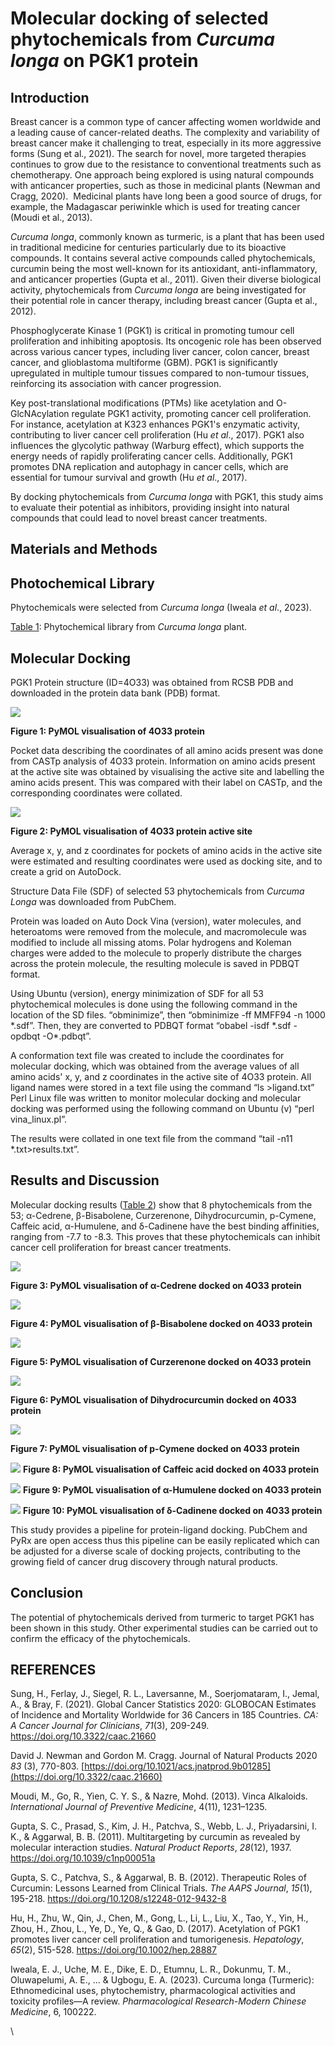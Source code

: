 <!--StartFragment-->

# **Molecular docking of selected phytochemicals from _Curcuma longa_ on PGK1 protein**


## **Introduction**

Breast cancer is a common type of cancer affecting women worldwide and a leading cause of cancer-related deaths. The complexity and variability of breast cancer make it challenging to treat, especially in its more aggressive forms (Sung et al., 2021). The search for novel, more targeted therapies continues to grow due to the resistance to conventional treatments such as chemotherapy. One approach being explored is using natural compounds with anticancer properties, such as those in medicinal plants (Newman and Cragg, 2020).  Medicinal plants have long been a good source of drugs, for example, the Madagascar periwinkle which is used for treating cancer (Moudi et al., 2013). 

_Curcuma longa_, commonly known as turmeric, is a plant that has been used in traditional medicine for centuries particularly due to its bioactive compounds. It contains several active compounds called phytochemicals, curcumin being the most well-known for its antioxidant, anti-inflammatory, and anticancer properties (Gupta et al., 2011). Given their diverse biological activity, phytochemicals from _Curcuma longa_ are being investigated for their potential role in cancer therapy, including breast cancer (Gupta et al., 2012).

Phosphoglycerate Kinase 1 (PGK1) is critical in promoting tumour cell proliferation and inhibiting apoptosis. Its oncogenic role has been observed across various cancer types, including liver cancer, colon cancer, breast cancer, and glioblastoma multiforme (GBM). PGK1 is significantly upregulated in multiple tumour tissues compared to non-tumour tissues, reinforcing its association with cancer progression.

Key post-translational modifications (PTMs) like acetylation and O-GlcNAcylation regulate PGK1 activity, promoting cancer cell proliferation. For instance, acetylation at K323 enhances PGK1's enzymatic activity, contributing to liver cancer cell proliferation (Hu _et al_., 2017). PGK1 also influences the glycolytic pathway (Warburg effect), which supports the energy needs of rapidly proliferating cancer cells. Additionally, PGK1 promotes DNA replication and autophagy in cancer cells, which are essential for tumour survival and growth (Hu _et al_., 2017).

By docking phytochemicals from _Curcuma longa_ with PGK1, this study aims to evaluate their potential as inhibitors, providing insight into natural compounds that could lead to novel breast cancer treatments.


## **Materials and Methods**

## **Photochemical Library**

Phytochemicals were selected from _Curcuma longa_ (Iweala _et al_., 2023).

[Table 1](https://github.com/Fadayini-Priscilla/hackbio-cancer-internship/blob/c9dc7410a91442df1b2eac3795111aaa04c33bf8/Targeting%20PGK1%20in%20Breast%20Cancer%20(Docking%20Pipeline%20and%20Machine%20Learning)/Phytochemical%20Library%20of%20Curcuma%20Longa.md): Phytochemical library from _Curcuma longa_ plant.


## **Molecular Docking**

PGK1 Protein structure (ID=4O33) was obtained from RCSB PDB and downloaded in the protein data bank (PDB) format.


![](https://github.com/Fadayini-Priscilla/hackbio-cancer-internship/blob/main/Targeting%20PGK1%20in%20Breast%20Cancer%20(Docking%20Pipeline%20and%20Machine%20Learning)/Visualizations%20of%20Docking%20Results/4o33.png)

**Figure 1: PyMOL visualisation of 4O33 protein**

Pocket data describing the coordinates of all amino acids present was done from CASTp analysis of 4O33 protein. Information on amino acids present at the active site was obtained by visualising the active site and labelling the amino acids present. This was compared with their label on CASTp, and the corresponding coordinates were collated.

![](https://github.com/Fadayini-Priscilla/hackbio-cancer-internship/blob/main/Targeting%20PGK1%20in%20Breast%20Cancer%20(Docking%20Pipeline%20and%20Machine%20Learning)/Visualizations%20of%20Docking%20Results/Active%20sites%20of%204O33%20Protein.png)

**Figure 2: PyMOL visualisation of 4O33 protein active site**

Average x, y, and z coordinates for pockets of amino acids in the active site were estimated and resulting coordinates were used as docking site, and to create a grid on AutoDock.

Structure Data File (SDF) of selected 53 phytochemicals from _Curcuma Longa_ was downloaded from PubChem.

Protein was loaded on Auto Dock Vina (version), water molecules, and heteroatoms were removed from the molecule, and macromolecule was modified to include all missing atoms. Polar hydrogens and Koleman charges were added to the molecule to properly distribute the charges across the protein molecule, the resulting molecule is saved in PDBQT format.

Using Ubuntu (version), energy minimization of SDF for all 53 phytochemical molecules is done using the following command in the location of the SD files. “obminimize”, then “obminimize -ff MMFF94 -n 1000 \*.sdf”. Then, they are converted to PDBQT format “obabel -isdf \*.sdf -opdbqt -O\*.pdbqt”.

A conformation text file was created to include the coordinates for molecular docking, which was obtained from the average values of all amino acids' x, y, and z coordinates in the active site of 4O33 protein. All ligand names were stored in a text file using the command “ls >ligand.txt” Perl Linux file was written to monitor molecular docking and molecular docking was performed using the following command on Ubuntu (v) “perl vina\_linux.pl”.

The results were collated in one text file from the command “tail -n11 \*.txt>results.txt”.


## **Results and Discussion**

Molecular docking results ([Table 2](https://docs.google.com/document/d/1wObgHVwe4-CQ5ly6EMqNriwnn3qRdHv6/edit?usp=sharing\&ouid=115010163280656693773\&rtpof=true\&sd=true)) show that 8 phytochemicals from the 53; α-Cedrene, β-Bisabolene, Curzerenone, Dihydrocurcumin, p-Cymene, Caffeic acid, α-Humulene, and δ-Cadinene have the best binding affinities, ranging from -7.7 to -8.3. This proves that these phytochemicals can inhibit cancer cell proliferation for breast cancer treatments.

![](https://github.com/Fadayini-Priscilla/hackbio-cancer-internship/blob/main/Targeting%20PGK1%20in%20Breast%20Cancer%20(Docking%20Pipeline%20and%20Machine%20Learning)/Visualizations%20of%20Docking%20Results/4o33%2Balpha-cedrene.png)

**Figure 3: PyMOL visualisation of α-Cedrene docked on 4O33 protein**

![](https://github.com/Fadayini-Priscilla/hackbio-cancer-internship/blob/main/Targeting%20PGK1%20in%20Breast%20Cancer%20(Docking%20Pipeline%20and%20Machine%20Learning)/Visualizations%20of%20Docking%20Results/4o33%2Bbeta-bisabolene.png)

**Figure 4: PyMOL visualisation of β-Bisabolene docked on 4O33 protein**

![](https://github.com/Fadayini-Priscilla/hackbio-cancer-internship/blob/main/Targeting%20PGK1%20in%20Breast%20Cancer%20(Docking%20Pipeline%20and%20Machine%20Learning)/Visualizations%20of%20Docking%20Results/4o33%2Bcurzerenone.png)

**Figure 5: PyMOL visualisation of Curzerenone docked on 4O33 protein**

![](https://github.com/Fadayini-Priscilla/hackbio-cancer-internship/blob/main/Targeting%20PGK1%20in%20Breast%20Cancer%20(Docking%20Pipeline%20and%20Machine%20Learning)/Visualizations%20of%20Docking%20Results/4o33%2Bdihydrocurcumin.png)

**Figure 6: PyMOL visualisation of Dihydrocurcumin docked on 4O33 protein**

![](https://github.com/Fadayini-Priscilla/hackbio-cancer-internship/blob/main/Targeting%20PGK1%20in%20Breast%20Cancer%20(Docking%20Pipeline%20and%20Machine%20Learning)/Visualizations%20of%20Docking%20Results/4o33%2Bp-cymene.png)

**Figure 7: PyMOL visualisation of p-Cymene docked on 4O33 protein**

![](https://github.com/Fadayini-Priscilla/hackbio-cancer-internship/blob/main/Targeting%20PGK1%20in%20Breast%20Cancer%20(Docking%20Pipeline%20and%20Machine%20Learning)/Visualizations%20of%20Docking%20Results/4o33%2Bcaffeic-acid.png)
**Figure 8: PyMOL visualisation of Caffeic acid docked on 4O33 protein**

![](https://github.com/Fadayini-Priscilla/hackbio-cancer-internship/blob/main/Targeting%20PGK1%20in%20Breast%20Cancer%20(Docking%20Pipeline%20and%20Machine%20Learning)/Visualizations%20of%20Docking%20Results/4o33%2Balpha-humulene.png)
**Figure 9: PyMOL visualisation of α-Humulene docked on 4O33 protein**

![](https://github.com/Fadayini-Priscilla/hackbio-cancer-internship/blob/main/Targeting%20PGK1%20in%20Breast%20Cancer%20(Docking%20Pipeline%20and%20Machine%20Learning)/Visualizations%20of%20Docking%20Results/4o33%2Bdelta-cadinene.png)
**Figure 10: PyMOL visualisation of δ-Cadinene docked on 4O33 protein**

This study provides a pipeline for protein-ligand docking. PubChem and PyRx are open access thus this pipeline can be easily replicated which can be adjusted for a diverse scale of docking projects, contributing to the growing field of cancer drug discovery through natural products.


## **Conclusion**

The potential of phytochemicals derived from turmeric to target PGK1 has been shown in this study. Other experimental studies can be carried out to confirm the efficacy of the phytochemicals.

## **REFERENCES**

Sung, H., Ferlay, J., Siegel, R. L., Laversanne, M., Soerjomataram, I., Jemal, A., & Bray, F. (2021). Global Cancer Statistics 2020: GLOBOCAN Estimates of Incidence and Mortality Worldwide for 36 Cancers in 185 Countries. _CA: A Cancer Journal for Clinicians_, _71_(3), 209-249. <https://doi.org/10.3322/caac.21660>

David J. Newman and Gordon M. Cragg. Journal of Natural Products 2020 _83_ (3), 770-803. [https://doi.org/10.1021/acs.jnatprod.9b01285](https://doi.org/10.3322/caac.21660)

Moudi, M., Go, R., Yien, C. Y. S., & Nazre, Mohd. (2013). Vinca Alkaloids. _International Journal of Preventive Medicine_, 4(11), 1231–1235.

Gupta, S. C., Prasad, S., Kim, J. H., Patchva, S., Webb, L. J., Priyadarsini, I. K., & Aggarwal, B. B. (2011). Multitargeting by curcumin as revealed by molecular interaction studies. _Natural Product Reports_, _28_(12), 1937. <https://doi.org/10.1039/c1np00051a>

Gupta, S. C., Patchva, S., & Aggarwal, B. B. (2012). Therapeutic Roles of Curcumin: Lessons Learned from Clinical Trials. _The AAPS Journal_, _15_(1), 195-218. <https://doi.org/10.1208/s12248-012-9432-8>

Hu, H., Zhu, W., Qin, J., Chen, M., Gong, L., Li, L., Liu, X., Tao, Y., Yin, H., Zhou, H., Zhou, L., Ye, D., Ye, Q., & Gao, D. (2017). Acetylation of PGK1 promotes liver cancer cell proliferation and tumorigenesis. _Hepatology_, _65_(2), 515-528. <https://doi.org/10.1002/hep.28887> 

Iweala, E. J., Uche, M. E., Dike, E. D., Etumnu, L. R., Dokunmu, T. M., Oluwapelumi, A. E., ... & Ugbogu, E. A. (2023). Curcuma longa (Turmeric): Ethnomedicinal uses, phytochemistry, pharmacological activities and toxicity profiles—A review. _Pharmacological Research-Modern Chinese Medicine_, 6, 100222.

\


<!--EndFragment-->
